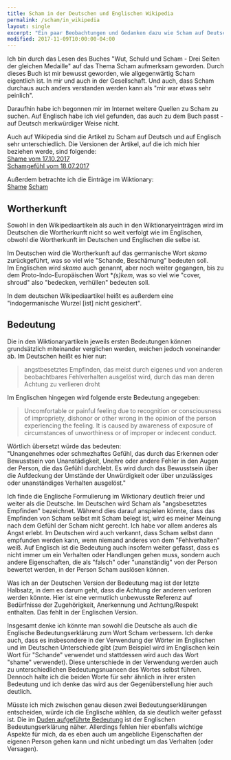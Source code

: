 ```yaml
---
title: Scham in der Deutschen und Englischen Wikipedia
permalink: /scham/in_wikipedia
layout: single
excerpt: "Ein paar Beobachtungen und Gedanken dazu wie Scham auf Deutsch und auf Englisch dargestellt wird."
modified: 2017-11-09T10:00:00-04:00
---
```


Ich bin durch das Lesen des Buches "Wut, Schuld und Scham - Drei Seiten der gleichen Medaille" auf das Thema Scham aufmerksam geworden. Durch dieses Buch ist mir bewusst geworden, wie allgegenwärtig Scham eigentlich ist. In mir und auch in der Gesellschaft. Und auch, dass Scham durchaus auch anders verstanden werden kann als "mir war etwas sehr peinlich".

Daraufhin habe ich begonnen mir im Internet weitere Quellen zu Scham zu suchen. Auf Englisch habe ich viel gefunden, das auch zu dem Buch passt - auf Deutsch merkwürdiger Weise nicht. 

Auch auf Wikipedia sind die Artikel zu Scham auf Deutsch und auf Englisch sehr unterschiedlich. Die Versionen der Artikel, auf die ich mich hier beziehen werde, sind folgende:  
[Shame vom 17.10.2017](https://en.wikipedia.org/w/index.php?title=Shame&oldid=805750912)  
[Schamgefühl vom 18.07.2017](https://de.wikipedia.org/w/index.php?title=Schamgef%C3%BChl&oldid=167383585)  

Außerdem betrachte ich die Einträge im Wiktionary:  
[Shame](https://en.wiktionary.org/w/index.php?title=shame&oldid=48005646)
[Scham](https://de.wiktionary.org/w/index.php?title=Scham&oldid=6012616)

## Wortherkunft
Sowohl in den Wikipediaartikeln als auch in den Wiktionaryeinträgen wird im Deutschen die Wortherkunft nicht so weit verfolgt wie im Englischen, obwohl die Wortherkunft im Deutschen und Englischen die selbe ist.

Im Deutschen wird die Wortherkunft auf das germanische Wort *skamo* zurückgeführt, was so viel wie "Schande, Beschämung" bedeuten soll.  
Im Englischen wird *skamo* auch genannt, aber noch weiter gegangen, bis zu dem Proto-Indo-Europäischen Wort **(s)ḱem*, was so viel wie "cover, shroud" also "bedecken, verhüllen" bedeuten soll.

In dem deutschen Wikipediaartikel heißt es außerdem eine "indogermanische Wurzel [ist] nicht gesichert".

## Bedeutung
Die in den Wiktionaryartikeln jeweils ersten Bedeutungen können grundsätzlich miteinander verglichen werden, weichen jedoch voneinander ab.
Im Deutschen heißt es hier nur:  
> angstbesetztes Empfinden, das meist durch eigenes und von anderen beobachtbares Fehlverhalten ausgelöst wird, durch das man deren Achtung zu verlieren droht

Im Englischen hingegen wird folgende erste Bedeutung angegeben:  
> Uncomfortable or painful feeling due to recognition or consciousness of impropriety, dishonor or other wrong in the opinion of the person experiencing the feeling. It is caused by awareness of exposure of circumstances of unworthiness or of improper or indecent conduct.

Wörtlich übersetzt würde das bedeuten:  
"Unangenehmes oder schmezhaftes Gefühl, das durch das Erkennen oder Bewusstsein von Unanstädigkeit, Unehre oder andere Fehler in den Augen der Person, die das Gefühl durchlebt. Es wird durch das Bewusstsein über die Aufdeckung der Umstände der Unwürdigkeit oder über unzulässiges oder unanständiges Verhalten ausgelöst."

Ich finde die Englische Formulierung im Wiktionary deutlich freier und weiter als die Deutsche. Im Deutschen wird Scham als "angsbesetztes Empfinden" bezeichnet. Während dies darauf anspielen könnte, dass das Empfinden von Scham selbst mit Scham belegt ist, wird es meiner Meinung nach dem Gefühl der Scham nicht gerecht. Ich habe vor allem anderes als Angst erlebt.
Im Deutschen wird auch verkannt, dass Scham selbst dann empfunden werden kann, wenn niemand anderes von dem "Fehlverhalten" weiß. Auf Englisch ist die Bedeutung auch insofern weiter gefasst, dass es nicht immer um ein Verhalten oder Handlungen gehen muss, sondern auch andere Eigenschaften, die als "falsch" oder "unanständig" von der Person bewertet werden, in der Person Scham auslösen können.

Was ich an der Deutschen Version der Bedeutung mag ist der letzte Halbsatz, in dem es darum geht, dass die Achtung der anderen verloren werden könnte. Hier ist eine vermutlich unbewusste Referenz auf Bedürfnisse der Zugehörigkeit, Anerkennung und Achtung/Respekt enthalten. Das fehlt in der Englischen Version.

Insgesamt denke ich könnte man sowohl die Deutsche als auch die Englische Bedeutungserklärung zum Wort Scham verbessern. Ich denke auch, dass es insbesondere in der Verwendung der Wörter im Englischen und im Deutschen Unterschiede gibt (zum Beispiel wird im Englischen kein Wort für "Schande" verwendet und stattdessen wird auch das Wort "shame" verwendet). Diese unterschiede in der Verwendung werden auch zu unterschiedlichen Bedeutungsnuancen des Wortes selbst führen. Dennoch halte ich die beiden Worte für sehr ähnlich in ihrer ersten Bedeutung und ich denke das wird aus der Gegenüberstellung hier auch deutlich. 

Müsste ich mich zwischen genau diesen zwei Bedeutungserklärungen entscheiden, würde ich die Englische wählen, da sie deutlich weiter gefasst ist. Die im [Duden aufgeführte Bedeutung](https://www.duden.de/rechtschreibung/Scham#Bedeutung1) ist der Englischen Bedeutungserklärung näher. Allerdings fehlen hier ebenfalls wichtige Aspekte für mich, da es eben auch um angebliche Eigenschaften der eigenen Person gehen kann und nicht unbedingt um das Verhalten (oder Versagen).
